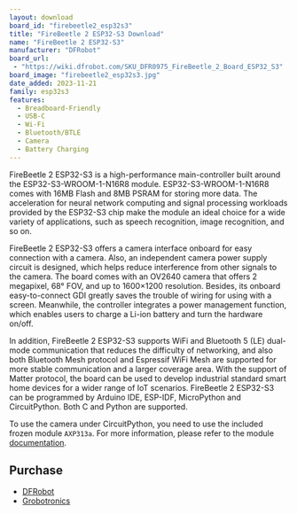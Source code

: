```yaml
---
layout: download
board_id: "firebeetle2_esp32s3"
title: "FireBeetle 2 ESP32-S3 Download"
name: "FireBeetle 2 ESP32-S3"
manufacturer: "DFRobot"
board_url:
 - "https://wiki.dfrobot.com/SKU_DFR0975_FireBeetle_2_Board_ESP32_S3"
board_image: "firebeetle2_esp32s3.jpg"
date_added: 2023-11-21
family: esp32s3
features:
  - Breadboard-Friendly
  - USB-C
  - Wi-Fi
  - Bluetooth/BTLE
  - Camera
  - Battery Charging
---
```


FireBeetle 2 ESP32-S3 is a high-performance main-controller built around the ESP32-S3-WROOM-1-N16R8 module. ESP32-S3-WROOM-1-N16R8 comes with 16MB Flash and 8MB PSRAM for storing more data. The acceleration for neural network computing and signal processing workloads provided by the ESP32-S3 chip make the module an ideal choice for a wide variety of applications, such as speech recognition, image recognition, and so on.

FireBeetle 2 ESP32-S3 offers a camera interface onboard for easy connection with a camera. Also, an independent camera power supply circuit is designed, which helps reduce interference from other signals to the camera. The board comes with an OV2640 camera that offers 2 megapixel, 68° FOV, and up to 1600×1200 resolution. Besides, its onboard easy-to-connect GDI greatly saves the trouble of wiring for using with a screen. Meanwhile, the controller integrates a power management function, which enables users to charge a Li-ion battery and turn the hardware on/off.

In addition, FireBeetle 2 ESP32-S3 supports WiFi and Bluetooth 5 (LE) dual-mode communication that reduces the difficulty of networking, and also both Bluetooth Mesh protocol and Espressif WiFi Mesh are supported for more stable communication and a larger coverage area. With the support of Matter protocol, the board can be used to develop industrial standard smart home devices for a wider range of IoT scenarios.
FireBeetle 2 ESP32-S3 can be programmed by Arduino IDE, ESP-IDF, MicroPython and CircuitPython. Both C and Python are supported.

To use the camera under CircuitPython, you need to use the included frozen module `AXP313a`.
For more information, please refer to the module [documentation](https://circuitpython-axp313a.readthedocs.io/en/latest/).

## Purchase
* [DFRobot](https://www.dfrobot.com/product-2676.html)
* [Grobotronics](https://grobotronics.com/firebeetle-2-esp32-s3-n16r8-aiot-microcontroller-with-camera.html)

